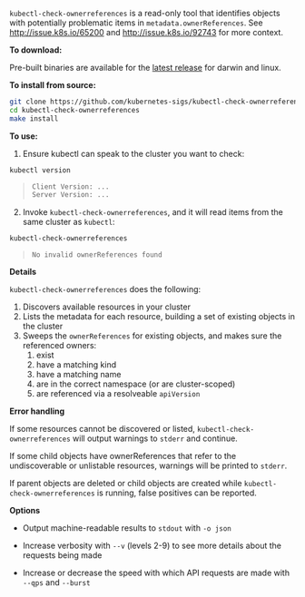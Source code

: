 `kubectl-check-ownerreferences` is a read-only tool that identifies objects with potentially 
problematic items in `metadata.ownerReferences`. See http://issue.k8s.io/65200
and http://issue.k8s.io/92743 for more context.

**To download:**

Pre-built binaries are available for the [latest release](https://github.com/kubernetes-sigs/kubectl-check-ownerreferences/releases/latest) for darwin and linux.

**To install from source:**

```sh
git clone https://github.com/kubernetes-sigs/kubectl-check-ownerreferences.git
cd kubectl-check-ownerreferences
make install
```

**To use:**

1. Ensure kubectl can speak to the cluster you want to check:

```sh
kubectl version
```

> ```sh
> Client Version: ...
> Server Version: ...
> ```

2. Invoke `kubectl-check-ownerreferences`, and it will read items from the same cluster as `kubectl`:

```sh
kubectl-check-ownerreferences 
```

> ```
> No invalid ownerReferences found
> ```

**Details**

`kubectl-check-ownerreferences` does the following:
1. Discovers available resources in your cluster
2. Lists the metadata for each resource, building a set of existing objects in the cluster
3. Sweeps the `ownerReferences` for existing objects, and makes sure the referenced owners:
   1. exist
   2. have a matching kind
   3. have a matching name
   4. are in the correct namespace (or are cluster-scoped)
   5. are referenced via a resolveable `apiVersion`

**Error handling**

If some resources cannot be discovered or listed,
`kubectl-check-ownerreferences` will output warnings to `stderr` and continue.

If some child objects have ownerReferences that refer to the
undiscoverable or unlistable resources, warnings will be printed to `stderr`.

If parent objects are deleted or child objects are created
while `kubectl-check-ownerreferences` is running, false positives can be reported.

**Options**

* Output machine-readable results to `stdout` with `-o json`

* Increase verbosity with `--v` (levels 2-9) to see more details about the requests being made

* Increase or decrease the speed with which API requests are made with `--qps` and `--burst`
